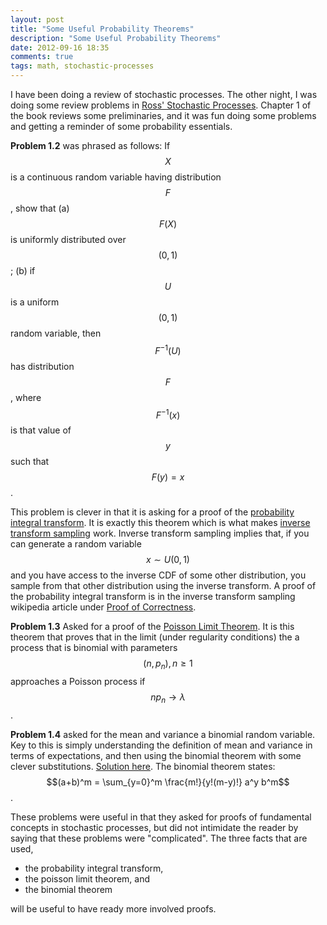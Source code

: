 ```yaml
---
layout: post
title: "Some Useful Probability Theorems"
description: "Some Useful Probability Theorems"
date: 2012-09-16 18:35
comments: true
tags: math, stochastic-processes
---
```


I have been doing a review of stochastic processes. The other night, I was doing some review problems in [Ross' Stochastic Processes](http://www.amazon.com/Stochastic-Processes-Sheldon-M-Ross/dp/0471120626/ref=sr_1_1?ie=UTF8&qid=1347845730&sr=8-1&keywords=ross+stochastic+processes). Chapter 1 of the book reviews some preliminaries, and it was fun doing some problems and getting a reminder of some probability essentials.

**Problem 1.2** was phrased as follows: If $$X$$ is a continuous random variable having distribution $$F$$, show that (a) $$F(X)$$ is uniformly distributed over $$(0,1)$$; (b) if $$U$$ is a uniform $$(0,1)$$ random variable, then $$F^{-1}(U)$$ has distribution $$F$$, where $$F^{-1}(x)$$ is that value of $$y$$ such that $$F(y) = x$$.

This problem is clever in that it is asking for a proof of the [probability integral transform](http://en.wikipedia.org/wiki/Probability_integral_transform). It is exactly this theorem which is what makes [inverse transform sampling](http://en.wikipedia.org/wiki/Inverse_transform_sampling) work. Inverse transform sampling implies that, if you can generate a random variable $$x \sim U(0,1)$$ and you have access to the inverse CDF of some other distribution, you sample from that other distribution using the inverse transform. A proof of the probability integral transform is in the inverse transform sampling wikipedia article under [Proof of Correctness](http://en.wikipedia.org/wiki/Inverse_transform_sampling#Proof_of_correctness).


**Problem 1.3** Asked for a proof of the [Poisson Limit Theorem](http://en.wikipedia.org/wiki/Poisson_limit_theorem). It is this theorem that proves that in the limit (under regularity conditions) the a process that is binomial with parameters $$(n, p_n), n \geq 1$$ approaches a Poisson process if $$n  p_n \rightarrow \lambda$$.

**Problem 1.4** asked for the mean and variance a binomial random variable. Key to this is simply understanding the definition of mean and variance in terms of expectations, and then using the binomial theorem with some clever substitutions. [Solution here](http://www.math.ubc.ca/~feldman/m302/binomial.pdf). The binomial theorem states:
$$(a+b)^m = \sum_{y=0}^m \frac{m!}{y!(m-y)!} a^y b^m$$.


These problems were useful in that they asked for proofs of fundamental concepts in stochastic processes, but did not intimidate the reader by saying that these problems were "complicated". The three facts that are used,

+ the probability integral transform, 
+ the poisson limit theorem, and
+ the binomial theorem

will be useful to have ready more involved proofs.
